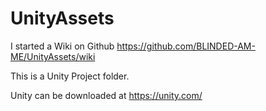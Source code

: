 # UnityAssets

I started a Wiki on Github https://github.com/BLINDED-AM-ME/UnityAssets/wiki

This is a Unity Project folder.

Unity can be downloaded at https://unity.com/
